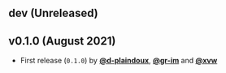 ## dev (Unreleased)

## v0.1.0 (August 2021)

- First release (`0.1.0`) by
  [**@d-plaindoux**](https://github.com/d-plaindoux),
  [**@gr-im**](https://github.com/gr-im) and
  [**@xvw**](https://github.com/xvw)
